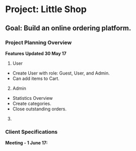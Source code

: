 # Project: Little Shop

## Goal: Build an online ordering platform.

### Project Planning Overview

**Features**
**Updated 30 May 17**
1. User
  + Create User with role: Guest, User, and Admin.
  + Can add items to Cart.
2. Admin
  + Statistics Overview
  + Create categories.
  + Close outstanding orders.
3. 

### Client Specifications

**Meeting - 1 June 17:**
